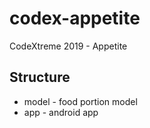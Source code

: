 # codex-appetite
CodeXtreme 2019 - Appetite

## Structure
- model - food portion model
- app - android app
